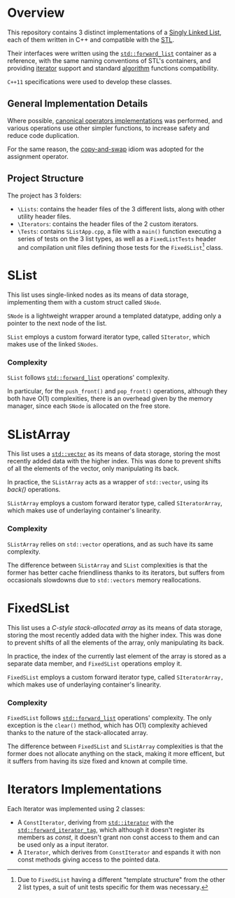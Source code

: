 # Overview
This repository contains 3 distinct implementations of a [Singly Linked List](https://en.wikipedia.org/wiki/Linked_list#Singly_linked_list), each of them written in C++ and compatible with the [STL](https://en.wikipedia.org/wiki/Standard_Template_Library).

Their interfaces were written using the [`std::forward_list`](https://cplusplus.com/reference/forward_list/forward_list/) container as a reference, with the same naming conventions of STL's containers, and providing [iterator](https://en.cppreference.com/w/cpp/iterator) support and standard [algorithm](https://en.cppreference.com/w/cpp/algorithm) functions compatibility.

`C++11` specifications were used to develop these classes.

## General Implementation Details
Where possible, [canonical operators implementations](https://en.cppreference.com/w/cpp/language/operators#Canonical_implementations) was performed, and various operations use other simpler functions, to increase safety and reduce code duplication.

For the same reason, the [copy-and-swap](https://en.cppreference.com/w/cpp/language/operators#Assignment_operator) idiom was adopted for the assignment operator.

## Project Structure
The project has 3 folders:
- `\Lists`: contains the header files of the 3 different lists, along with other utility header files.
- `\Iterators`: contains the header files of the 2 custom iterators.
- `\Tests`: contains `SListApp.cpp`, a file with a `main()` function executing a series of tests on the 3 list types, as well as a `FixedListTests` header and compilation unit files defining those tests for the `FixedSList`[^1] class.

[^1]: Due to `FixedSList` having a different "template structure" from the other 2 list types, a suit of unit tests specific for them was necessary.

# SList
This list uses single-linked nodes as its means of data storage, implementing them with a custom struct called `SNode`.

`SNode` is a lightweight wrapper around a templated datatype, adding only a pointer to the next node of the list.

`SList` employs a custom forward iterator type, called `SIterator`, which makes use of the linked `SNodes`.

### Complexity
`SList` follows [`std::forward_list`](https://cplusplus.com/reference/forward_list/forward_list/) operations' complexity.

In particular, for the `push_front()` and `pop_front()` operations, although they both have O(1) complexities, there is an overhead given by the memory manager, since each `SNode` is allocated on the free store.

# SListArray
This list uses a [`std::vector`](https://cplusplus.com/reference/vector/vector/) as its means of data storage, storing the most recently added data with the higher index. This was done to prevent shifts of all the elements of the vector, only manipulating its back.

In practice, the `SListArray` acts as a wrapper of `std::vector`, using its *back()* operations.

`SListArray` employs a custom forward iterator type, called `SIteratorArray`, which makes use of underlaying container's linearity.

### Complexity
`SListArray` relies on `std::vector` operations, and as such have its same complexity.

The difference between `SListArray` and `SList` complexities is that the former has better cache friendliness thanks to its iterators, but suffers from occasionals slowdowns due to `std::vectors` memory reallocations.

# FixedSList
This list uses a *C-style stack-allocated array* as its means of data storage, storing the most recently added data with the higher index. This was done to prevent shifts of all the elements of the array, only manipulating its back.

In practice, the index of the currently last element of the array is stored as a separate data member, and `FixedSList` operations employ it.

`FixedSList` employs a custom forward iterator type, called `SIteratorArray,` which makes use of underlaying container's linearity.

### Complexity
`FixedSList` follows [`std::forward_list`](https://cplusplus.com/reference/forward_list/forward_list/) operations' complexity.
The only exception is the `clear()` method, which has O(1) complexity achieved thanks to the nature of the stack-allocated array.

The difference between `FixedSList` and `SListArray` complexities is that the former does not allocate anything on the stack, making it more efficent, but it suffers from having its size fixed and known at compile time.

# Iterators Implementations
Each Iterator was implemented using 2 classes:
- A `ConstIterator`, deriving from [`std::iterator`](https://cplusplus.com/reference/iterator/iterator/) with the [`std::forward_iterator_tag`](https://cplusplus.com/reference/iterator/ForwardIterator/), which although it doesn't register its members as *const*, it doesn't grant non const access to them and can be used only as a input iterator.
- A `Iterator`, which derives from `ConstIterator` and espands it with non const methods giving access to the pointed data.
